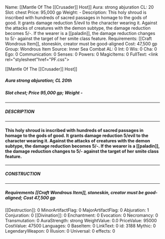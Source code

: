 Name: [[Mantle Of The [[Crusader]] Host]]
Aura: strong abjuration
CL: 20
Slot: chest
Price: 95,000 gp
Weight: -
Description: This holy shroud is inscribed with hundreds of sacred passages in homage to the gods of good. It grants damage reduction 5/evil to the character wearing it. Against the attacks of creatures with the demon subtype, the damage reduction becomes 5/-. If the wearer is a [[paladin]], the damage reduction changes to 5/- against the target of her smite class feature.
Requirements: [[Craft Wondrous Item]], stoneskin, creator must be good-aligned
Cost: 47,500 gp
Group: Wondrous Item
Source: Inner Sea Combat
AL: 0
Int: 0
Wis: 0
Cha: 0
Ego: 0
Communication: 0
Senses: 0
Powers: 0
MagicItems: 0
FullText: <link rel="stylesheet"href="PF.css"><div class="heading"><p class="alignleft">[[Mantle Of The [[Crusader]] Host]]</p><div style="clear: both;"></div></div><div><h5><b>Aura </b>strong abjuration; <b>CL </b>20th</h5><h5><b>Slot </b>chest; <b>Price </b>95,000 gp; <b>Weight </b>-</h5></div><hr/><div><h5><b>DESCRIPTION</b></h5></div><hr/><div><h4><p>This holy shroud is inscribed with hundreds of sacred passages in homage to the gods of good. It grants damage reduction 5/evil to the character wearing it. Against the attacks of creatures with the demon subtype, the damage reduction becomes 5/-. If the wearer is a [[paladin]], the damage reduction changes to 5/- against the target of her smite class feature.</p></h4></div><hr/><div><h5><b>CONSTRUCTION</b></h5></div><hr/><div><h5><b>Requirements </b>[[Craft Wondrous Item]], <i>stoneskin</i>, creator must be good-aligned; <b>Cost </b>47,500 gp</h5></div>
[[Destruction]]: 0
MinorArtifactFlag: 0
MajorArtifactFlag: 0
Abjuration: 1
Conjuration: 0
[[Divination]]: 0
Enchantment: 0
Evocation: 0
Necromancy: 0
Transmutation: 0
AuraStrength: strong
WeightValue: 0.0
PriceValue: 95000
CostValue: 47500
Languages: 0
BaseItem: 0
LinkText: 0
id: 3188
Mythic: 0
LegendaryWeapon: 0
Illusion: 0
Universal: 0
effects: 0
